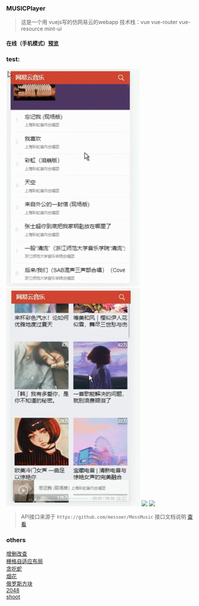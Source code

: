 ### MUSICPlayer
> 这是一个用 vuejs写的仿网易云的webapp
> 技术栈：vue vue-router vue-resource mint-ui

#### 在线（手机模式）[预览](https://yxrbws.github.io/musicPlay/)

### test:
![](./test/3.png)
![](./test/4.png)
![](./test/1.gif)
![](./test/2.gif)


> APi接口来源于 `https://github.com/messoer/MessMusic` 接口文档说明 [查看](https://messoer.github.io/mess-api-doc/#/)

### others
[增删改查](https://yxrbws.github.io/test/Buy/dist/index.html#/index)      
[栅格自适应布局](https://yxrbws.github.io/test/boostrap4.x/index.html)           
[贪吃蛇](https://yxrbws.github.io/test/Snake/snake.html)          
[烟花](https://yxrbws.github.io/test/Fireworks/index.html)          
[俄罗斯方块](https://yxrbws.github.io/test/Tetris/tetris.html)               
[2048](https://yxrbws.github.io/test/2048/index.html)         
[shoot](https://yxrbws.github.io/test/shoot/simple-shoot.html)      
